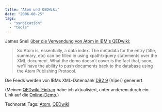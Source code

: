 ```yaml
---
title: "Atom und QEDWiki"
date: "2006-08-25"
tags: 
  - "syndication"
  - "tools"
---
```


James Snell [über die Verwendung von Atom in IBM's QEDwiki:](http://www.snellspace.com/wp/?p=386)

> So Atom is, essentially, a data index. The metadata for the entry (title, summary, etc) can be filled in using xpath/xquery statements over the XML document. What the demo doesn't cover is the fact that, soon, we'll have the ability to push documents back to the database using the Atom Publishing Protocol.

Die Feeds werden von IBMs XML-Datenbank [DB2 9](http://www-306.ibm.com/software/data/db2/9/) (Viper) generiert.

(Meinen [QEDwiki-Eintrag](http://heinz.typepad.com/lostandfound/2006/05/qedwiki.html) habe ich aktualisiert, unter anderem durch ein Link auf die [Online-Demo](https://www.callinfo.com/archives/playback.jsp?id=w0i7d1cn).)

Technorati Tags: [Atom](http://www.technorati.com/tag/Atom), [QEDwiki](http://www.technorati.com/tag/QEDwiki)
